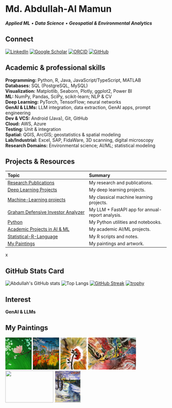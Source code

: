 # Md. Abdullah‑Al Mamun

***Applied ML** • **Data Science** • **Geospatial & Environmental Analytics***

## Connect
[![LinkedIn](https://img.shields.io/badge/LinkedIn-Profile-0A66C2?logo=linkedin&logoColor=white)](https://www.linkedin.com/in/md-abdullah-al-mamun-a23416b8/)
[![Google Scholar](https://img.shields.io/badge/Google%20Scholar-Profile-4285F4?logo=google-scholar&logoColor=white)](https://scholar.google.com/citations?user=6iTitIQAAAAJ&hl=en&authuser=1)
[![ORCID](https://img.shields.io/badge/ORCID-0009--0001--6749--9171-A6CE39?logo=orcid&logoColor=white)](https://orcid.org/0009-0001-6749-9171)
[![GitHub](https://img.shields.io/badge/GitHub-Abdullah--TU-181717?logo=github&logoColor=white)](https://github.com/Abdullah-TU)

## Academic & professional skills
<p>
<strong>Programming:</strong> Python, R, Java, JavaScript/TypeScript, MATLAB<br>
<strong>Databases:</strong> SQL (PostgreSQL, MySQL)<br>
<strong>Visualization:</strong> Matplotlib, Seaborn, Plotly, ggplot2, Power BI<br>
<strong>ML:</strong> NumPy, Pandas, SciPy, scikit-learn; NLP &amp; CV<br>
<strong>Deep Learning:</strong> PyTorch, TensorFlow; neural networks<br>
<strong>GenAI &amp; LLMs:</strong> LLM integration, data extraction, GenAI apps, prompt engineering<br>
<strong>Dev &amp; VCS:</strong> Android (Java), Git, GitHub<br>
<strong>Cloud:</strong> AWS, Azure<br>
<strong>Testing:</strong> Unit &amp; integration<br>
<strong>Spatial:</strong> QGIS, ArcGIS; geostatistics &amp; spatial modeling<br>
<strong>Lab/Industrial:</strong> Excel, SAP, FidaWare, 3D scanning, digital microscopy<br>
<strong>Research Domains:</strong> Environmental science; AI/ML; statistical modeling
</p>

<h2> Projects & Resources</h2>

<table style="width:100%; table-layout:auto;">
  <thead>
    <tr>
      <th align="left" style="white-space:nowrap;">Topic</th>
      <th align="left">Summary</th>
    </tr>
  </thead>
  <tbody>
    <tr>
      <td style="white-space:nowrap;"><a href="https://github.com/Abdullah-TU/Research-Publications">Research Publications</a></td>
      <td>My research and publications.</td>
    </tr>
    <tr>
      <td style="white-space:nowrap;"><a href="https://github.com/Abdullah-TU/Deep-Learning-Projects">Deep Learning Projects</a></td>
      <td>My deep learning projects.</td>
    </tr>
    <tr>
      <td style="white-space:nowrap;"><a href="https://github.com/Abdullah-TU/Machine-Learning-projects">Machine-Learning projects</a></td>
      <td>My classical machine learning projects.</td>
    </tr>
    <tr>
      <td style="white-space:nowrap;"><a href="https://github.com/Abdullah-TU/Graham-Defensive-Investor-Analyzer">Graham Defensive Investor Analyzer</a></td>
      <td>My LLM + FastAPI app for annual-report analysis.</td>
    </tr>
    <tr>
      <td style="white-space:nowrap;"><a href="https://github.com/Abdullah-TU/Python">Python</a></td>
      <td>My Python utilities and notebooks.</td>
    </tr>
    <tr>
      <td style="white-space:nowrap;"><a href="https://github.com/Abdullah-TU/Academic-Projects-in-AI-and-ML">Academic&nbsp;Projects&nbsp;in&nbsp;AI&nbsp;&amp;&nbsp;ML</a></td>
      <td>My academic AI/ML projects.</td>
    </tr>
    <tr>
      <td style="white-space:nowrap;"><a href="https://github.com/Abdullah-TU/Statistical-R-Language">Statistical-R-Language</a></td>
      <td>My R scripts and notes.</td>
    </tr>
    <tr>
  <td style="white-space:nowrap;"><a href="https://github.com/Abdullah-TU/My-Paintings">My Paintings</a></td>
  <td>My paintings and artwork.</td>
</tr>

  </tbody>
</table>

x
## GitHub Stats Card
![Abdullah's GitHub stats](https://github-readme-stats.vercel.app/api?username=Abdullah-TU&show_icons=true&theme=radical)
![Top Langs](https://github-readme-stats.vercel.app/api/top-langs/?username=Abdullah-TU&layout=compact&theme=radical)
[![GitHub Streak](https://github-readme-streak-stats.herokuapp.com/?user=Abdullah-TU&theme=radical)](https://git.io/streak-stats)
[![trophy](https://github-profile-trophy.vercel.app/?username=Abdullah-TU&theme=radical&column=7)](https://github.com/ryo-ma/github-profile-trophy)

## Interest
**GenAI & LLMs**

## My Paintings

<p float="right">
<img src="https://github.com/Abdullah-TU/My-Paintings/blob/master/Magnolia.jpg" width="82" height="100">
<img src="https://github.com/Abdullah-TU/My-Paintings/blob/master/leppavara.jpg" width="82" height="100">
<img src="https://github.com/Abdullah-TU/My-Paintings/blob/master/Shimul.jpg" width="82" height="100">
<img src="https://github.com/Abdullah-TU/My-Paintings/blob/master/Global%20warming.jpg" width="150" height="100">
<img src="https://github.com/Abdullah-TU/My-Paintings/blob/master/baltic%20sea.jpg" width="150" height="100">
<img src="https://github.com/Abdullah-TU/My-Paintings/blob/master/magazine.PNG" width="82" height="100">
</p>




